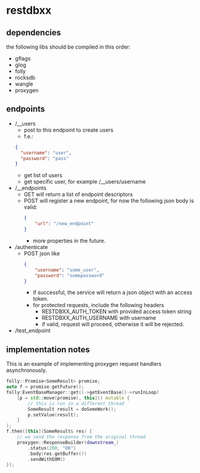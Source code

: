# restdbxx


## dependencies

the following libs should be compiled in this order:

+  gflags
+ glog
+ folly
+ rocksdb
+ wangle
+ proxygen

## endpoints
+ /__users
  + post to this endpoint to create users
  + f.e.: 
  ```json
  {
    "username": "user",
    "password": "pass"
  }
  ```
  + get list of users
  + get specific user, for example /__users/username
+ /__endpoints
  + GET will return a list of endpoint descriptors
  + POST will register a new endpoint, for now the following json body is valid:
    ```json 
    {
        "url": "/new_endpoint" 
    }
    ```
    + more properties in the future.
+ /authenticate
  + POST json like
    ```json
    {
        "username": "some_user",
        "password": "somepassword"
    }
    ```
    + if successful, the service will return a json object with an access token.
    + for protected requests, include the following headers
      + RESTDBXX_AUTH_TOKEN with provided access token string
      + RESTDBXX_AUTH_USERNAME with username
      + if valid, request will proceed, otherwise it will be rejected.
+ /test_endpoint

## implementation notes
This is an example of implementing proxygen request handlers asynchronously.

```c++
folly::Promise<SomeResult> promise;
auto f = promise.getFuture();
folly:EventBaseManager::get()->getEventBase()->runInLoop(
    [p = std::move(promise), this]() mutable {
        // this is run in a different thread
        SomeResult result = doSomeWork();
        p.setValue(result);
    }
);
f.then([this](SomeResult& res) {
    // we send the response from the original thread
    proxygen::ResponseBuilder(downstream_)
        .status(200, "OK")
        .body(res.getBuffer())
        .sendWithEOM()
});

```